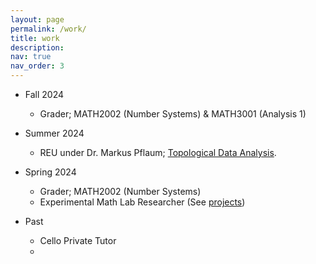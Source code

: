 ```yaml
---
layout: page
permalink: /work/
title: work
description: 
nav: true
nav_order: 3
---
```

- Fall 2024
    - Grader; MATH2002 (Number Systems) & MATH3001 (Analysis 1)
- Summer 2024
    - REU under Dr. Markus Pflaum; [Topological Data Analysis](https://noahjsong.com/projects/).
- Spring 2024
    - Grader; MATH2002 (Number Systems)
    - Experimental Math Lab Researcher (See [projects](https://noahjsong.com/projects/))

- Past
    - Cello Private Tutor
    - 


<!--- For now, this page is assumed to be a static description of your courses. You can convert it to a collection similar to `_projects/` so that you can have a dedicated page for each course.

Organize your courses by years, topics, or universities, however you like! -->
